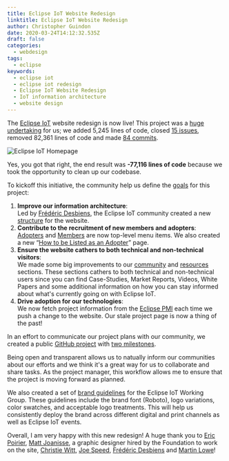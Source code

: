 ```yaml
---
title: Eclipse IoT Website Redesign
linktitle: Eclipse IoT Website Redesign
author: Christopher Guindon
date: 2020-03-24T14:12:32.535Z
draft: false
categories:
  - webdesign
tags:
  - eclipse
keywords:
  - eclipse iot
  - eclipse iot redesign
  - Eclipse IoT Website Redesign
  - IoT information architecture
  - website design
---
```

The [Eclipse IoT](https://iot.eclipse.org) website redesign is now live! This project was a [huge undertaking](https://github.com/EclipseFdn/iot.eclipse.org/pull/339) for us; we added 5,245 lines of code, closed [15 issues](https://github.com/EclipseFdn/iot.eclipse.org/projects/3#column-6757970), removed 82,361 lines of code and made [84 commits](https://github.com/EclipseFdn/iot.eclipse.org/pull/339/commits). 

![Eclipse IoT Homepage](/uploads/iot-2020.png)

Yes, you got that right, the end result was **-77,116 lines of code** because we took the opportunity to clean up our codebase. 

To kickoff this initiative, the community help us define the [goals](https://github.com/EclipseFdn/iot.eclipse.org/issues/179) for this project:

1. **Improve our information architecture**: \
Led by [Frédéric Desbiens](https://accounts.eclipse.org/users/fdesbiens), the Eclipse IoT community created a new [structure](https://github.com/EclipseFdn/iot.eclipse.org/files/3591212/iot.eclipse.org.new.structure.v2.pdf) for the website.
2. **Contribute to the recruitment of new members and adopters**: \
[Adopters](https://iot.eclipse.org/adopters/) and [Members](https://iot.eclipse.org/membership/) are now top-level menu items. We also created a new “[How to be Listed as an Adopter](https://iot.eclipse.org/adopters/how-to-be-listed-as-an-adopter/)” page.
3. **Ensure the website cathers to both technical and non-technical visitors**: \
We made some big improvements to our [community](https://iot.eclipse.org/community/) and [resources](https://iot.eclipse.org/community/resources/) sections. These sections cathers to both technical and non-technical users since you can find Case-Studies, Market Reports, Videos, White Papers and some additional information on how you can stay informed about what's currently going on with Eclipse IoT.
4. **Drive adoption for our technologies**: \
We now fetch project information from the [Eclipse PMI](https://projects.eclipse.org) each time we push a change to the website. Our stale project page is now a thing of the past!

In an effort to communicate our project plans with our community, we created a public [GitHub project](https://github.com/EclipseFdn/iot.eclipse.org/projects/3) with [two milestones](https://github.com/EclipseFdn/iot.eclipse.org/milestones).

Being open and transparent allows us to natually inform our communities about our efforts and we think it's a great way for us to collaborate and share tasks. As the project manager, this workflow allows me to ensure that the project is moving forward as planned.

We also created a set of [brand guidelines](https://www.eclipse.org/artwork/zip_file_v2/Eclipse-IoT-Brand-Guidelines.pdf) for the Eclipse IoT Working Group. These guidelines include the brand font (Roboto), logo variations, color swatches, and acceptable logo treatments. This will help us consistently deploy the brand across different digital and print channels as well as Eclipse IoT events. 

Overall, I am very happy with this new redesign! A huge thank you to [Eric Poirier](https://accounts.eclipse.org/users/epoirier), [Matt Joanisse](https://accounts.eclipse.org/users/mjoanisse4m4), a graphic designer hired by the Foundation to work on the site, [Christie Witt](https://accounts.eclipse.org/users/cwitt), [Joe Speed](https://accounts.eclipse.org/users/jspeedn7e),  [Frédéric Desbiens](https://accounts.eclipse.org/users/fdesbiens) and [Martin Lowe](https://accounts.eclipse.org/users/malowe)!
